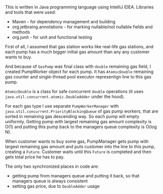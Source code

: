 This is written in Java programming language using IntelliJ IDEA. Libraries and tools that were used:
 * Maven - for dependency management and building
 * org.jetbraing.annotations - for marking nullable/not nullable fields and methods
 * org.junit - for unit and functional testing
 
First of all, I assumed that gas station works like real-life gas stations, and each pump has a much bigger initial gas amount than any any customer wants to buy.

And because of `GasPump` was final class with `double` remaining gas field, I created PumpWorker object for each pump. It has `AtomicDouble` remaining gas counter and single-thread pool executor representign line to this gas pump.

`AtomicDouble` is a class for safe concurrent `double` operations (it uses `java.util.concurrent.atomic.DoubleAdder` under the hood).

For each gas type I use separate `PumpWorkerManager` with `java.util.concurrent.PriorityBlockingQueue` of gas pump workers, that are sorted in remaining gas descending way. So each pump will empty uniformly. Getting pump with largest remaining gas amount complexity is O(1) and putting this pump back to the managers queue complexity is O(log N).

When customer wants to buy some gas, PumpManager gets pump with largest remaining gas amount and puts customer into the line to this pump, creating a `Future`.
Customer waits until this `Future` is completed and then gets total price he has to pay.

The only two synchronized places in code are:
 * getting pump from managers queue and putting it back, so that managers queue is always consistent
 * setting gas price, due to `DoubleAdder` usage

